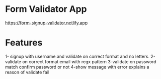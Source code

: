 # Form Validator App
  https://form-signup-validator.netlify.app
  
 # Features
1- signup with username and validate on correct format and no letters.
2- validate on correct format email with regx pattern
3-validate on password match confirm password or not
4-show message with error explains a reason of validate fail
